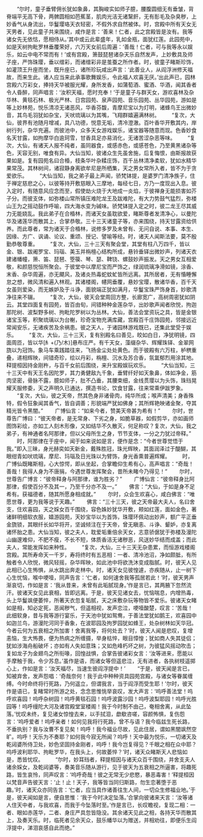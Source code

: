 <!-- { "loadSidebar": true } -->
　　“尔时，童子垂臂佣长犹如象鼻，其胸峻实如师子臆，腰腹圆细无有垂皱，背脊端平无高下骨，两髀圆相如芭蕉茎，肌肉光洁无诸黧皯，无有耏毛及杂臭秽，上妙香气从身流出，华鬘璎珞天衣轻密，不假外求自然被体。时，宫殿中所有天女无天男者，见此童子共来围绕，咸作是言：‘善来！仁者，此之宫殿皆是汝有。我等诸女先无依怙，愿相侍从。’其中或云此辈盛年，乳如金瓶，面犹红莲。此园苑中，如是天树拘毗罗林垂覆荣好，六万天女前后周遍：‘善哉！仁者，可与我等永以娱乐，如云中电不常而有！’或有宫殿，箫鼓琵琶诸杂天乐自然发声，上妙敷具及师子座，严饰珠璎，垂以缯彩，而诸缯彩非是茧蚕之所作者。时，彼童子睹斯珍饰，如灌顶王升座而坐，既升座已，诸所珍玩咸出声言：‘此善业人，从阎浮洲修天福故，而来生此。诸人应当来此承事歌舞娱乐，令此福人欢喜无厌。’出此声已，园林宫殿六万彩女，捧持天华被服光耀，身所发香，如蒲萄酒、蜜酒、华酒，闻其香者令人昏醉，同声唱言：‘汝积天福，愿时充奉！’于是童子与群天女，游欢喜林及杂华林、黄毯石林、极光严林、日宫园苑、泉声园苑、音乐园苑、丛华园苑，游如是等上妙林苑，悦乐清凉无诸恶风，华香芬馥，青摩尼宝以为灯明，诸蜂鸟王出微妙音，其鸟毛羽犹如杂宝，天吠琉璃以为其嘴，飞翔群嬉遍满林树。
　　“复次，大仙，彼界有池随月增减，具八功德，悦意无垢，清冷澄澈。百叶香华开敷其内，岸树行列，杂华充遍。而彼池中，众多天女游戏娱乐，诸宝器等随意而现。色香妙食名天甘露，如拘摩华白逾珂雪，甘香具足亦易消化，无诸苦涩杂恶等味。
　　“复次，大仙，有诸天人报不纯者，虽同器食，或感赤色，或感苍色，乃至黄黑诸杂等色，天容无别，唯食有异。大仙当知，彼诸众生先虽舍施，后复悔恨，由斯报故获果如是。复有园苑名曰合棔，枝条华叶杂糅庄饰，百千丛林清净柔软，犹如水精华果常茂。其林树间，诸寂静身离欲牟尼是所栖集，天之男女常所入者，皆不为于贪爱欲乐。
　　“大仙当知，我之弟子最上声闻，骄梵钵提，是婆罗门清净族子，住于禅定慈悲之心，以彼等持开敷慈眼入三摩地，每经七日，方乃一度现出入息。彼入定时，有随意风应念而至，假使劫火烧于大地成一炎焰，于彼禅身无能损害如芥子分。而彼支体，如弥楼山常所镇压难陀龙王及跋难陀，有大力势鼓气猛烈，弥楼山王为之摇动鼓作呼喻，四大海水变为碱味。骄梵钵提入定之时，彼二龙王尽其威力无能娆乱。我此弟子在合棔林，而诸天女虽耽欲爱，睹斯尊者发清净心，以曼陀华及诸莲华而散其上，合掌恭敬。三十三天诸童子等，亦来围绕，持天甘露资给供养。而此尊者，常为诸天于合棔林，说修多罗及未曾有、无问自说、本事、本生、因缘、方广、讽诵、论议、重颂、授记、譬喻等经。时，诸天人闻斯法要，莫不殷勤恭敬尊重。
　　“复次，大仙，三十三天有聚会堂，其堂有柱八万四千，皆以金、银、跋阇罗宝、玛瑙、美玉并栴檀心结构所成，悬铃垂铎出微妙声，列诸天衣建诸幡幢，箫、笛、琵琶、箜篌、琴、瑟、鞞铙、螺鼓妙声振发。天之男女互相爱敬，和颜慈悦恒所聚会。于彼堂中以摩尼宝而严饰之，绿润琉璃净滑如镜，涂香、末香、杂华周遍，亦无飃风，及诸炎热毒蛇蚊虻皆所远离。其所居者，无有惛睡懈怠之想，微风清和遍入林观。其诸楼阁，幰网垂覆，悬妙宝璎，散诸华香，百千天女虽则爱染，而无嫉妒及于斗诤，面貌端正犹如满月，华鬘宝珠严饰身首，妙歌清净往来不辍。
　　“复次，大仙，彼天会堂周回方整，长廊宽广，高树周密犹如阴云。其堂四面复有园苑，皆百由旬，间错种种金莲杂华，出妙歌声闻者欣悦，拘迦那陀树、波梨野多树、拘毗陀罗树以为丛林。大仙，善法会堂资玩之具，皆是金银诸宝玉等，积聚琉璃以为台榭，珍奇宝物充满库藏，宫殿百千庄饰园苑，邻接远近常闻安乐，无诸疾苦及余祸患。彼之天人，于诸园林游戏既已，还集此堂受于娱乐。
　　“复次，大仙，三十三天，复有别殿名曰善见，皎如白日，净犹明镜，四面周匝，皆以华[糹+(乃/木)]悬布庄严。有千天女，藻缀杂华、辉耀珠铎、金翠网旒以为冠饰。象马车乘践踏往来，飞扬金尘处处黄色。而于彼殿有六万柱，栌栱重叠，递相辉映，间错奇珍，绘以丹彩，栴檀、沉水及苏合香，氛氲郁烈用涂其地。释提桓因持金刚杵，与百千女前后围绕，来升宝殿娱玩欢乐。
　　“大仙当知，三十三天中有天王名因陀罗，其力勇健敌九千象，垂臂纤好如天象鼻，体如净金，筋肉坚密，骨脉不露，臆如师子，肚不凸垂，其腰束细，金线贯璎以为头饰，珠珰晃耀天服修委，天之声明久已通达，撰造书论，饮食甘露，往来常乘伊跋罗象。
　　“复次，大仙，彼之天帝，然其色身非诸骨肉，纯华所成；喉声清美；身香殊特，假令狂象闻其香气，皆自调善；形貌端严犹如佛身；其所辉艳映诸金聚，夺其精光皆令黑闇。”
　　广博仙言：“如来今者，赞美天帝甚为希有！”
　　尔时，世尊告广博曰：“彼天帝者，是无常身、下劣之身，如脆草器，如假剪华，亦如画师图饰彩绘，亦如工人刻木形像，又如结华不久散灭，何足称叹？复次，大仙，我之弟子，有神通者名阿那律，但以父母所生之身，节节支体，一分之力犹过帝释。”
　　时，阿那律在于座中，闻于如来说如是言，便作是念：“今者世尊觉悟于我。”即入三昧，身光赫奕如天新金，戴殊胜冠，珠光辉映，其面润泽过于醍醐，其眼绀青如吠琉璃，摩尼、玛瑙及日光珠以为臂饰，身光香熏普遍辉耀。
　　时，广博仙既睹斯相，心大惊愕，即从坐起，合掌瞻仰生希有心，高声唱言：“奇哉！善哉！我得人身为不唐捐，今遇世尊发挥聚会，昔所未睹今乃得见！”
　　尔时，世尊告广博言：“彼帝释身与阿那律，谁为胜劣？”
　　广博仙言：“彼帝释身比阿那律，假使百分不及其一，乃至千分亦不及一。”
　　佛言：“大仙，于如是身不足希有。获福德者，随其所愿身相成就。”
　　尔时，众会生欢喜心，咸白佛言：“唯愿世尊，更为我等说于天趣。”
　　佛言：“三十三天，彼之天帝最大夫人，名曰舍支，住欢喜园，天之婇女百千围绕，容色姝妙犹华开敷，颊如红莲，面如金色，著诸鲜明细软衣服，嬉游园苑，天妙宝华以为首饰，珠璎环佩动出妙声，额广平正垂金旒锁，其眼纤长如华将开，坚诚倾注在于天帝，曾无瞋恚、斗诤、颦妒，亦复离诸怀胎之患。大仙当知，彼之夫人，耽爱垢重倍余天女，志意骄倨犹于弥楼及漫陀山幽邃难仰，不肥不瘦，不长不短，体质香洁无诸秽恶，风送妙华结而成盖；而此夫人，常能发挥如来种性。
　　“复次，大仙，三十三天无杂患累，而恒游戏楼阁宫殿。其所寿命天一千岁，寿将终时有五恶相：一者、清冷池沼，净如颇胝，有所触者令人欣悦，微风轻摇，杂华晖映，如此池中将欲洗沐变成脂腻。时，彼天人见此相已心生怖惧，从水跳出奔走林中。时，诸天女见彼惶遽，亦疾随从，止一树下心生忧恼，喉中哽噎，同声告言：‘仁者，如何速舍我等孤居若此！’时，彼天男声渐哀切，作如是言：‘我从昔来，未曾有此垢腻现身。’作是言已，其两腋下忽然流汗。彼诸天女见此衰相，皆即远离。于是，彼天见诸女去，忧恼喘息，内增热毒，头上华鬘飒便萎悴，所著天衣忽复垢腻，天之床敷杂玩等物皆不爱乐。彼诸天女睹如是相，知必定死，恶闻秽气，但遥相视，发声恋泣，哽噎酸楚，叹言：‘苦哉！此细软身，昔与我等游行宴乐，于天池中犹如鸳鸯，于善法堂犹如鹅王，欢喜园中如迦兰鸟，游漫陀河同于香象，在波耶园及拘罗园犹如蜂王，处杂树林如天华冠。今者云何为五衰相之所加害！舍离我等，将何处去？’时，彼天人闻是悲叹，复增恚恼，生大怖畏，便为热病之所缠摄，举身枯悴，眼目慞惶；犹如商人失其徒侣；犹如涉海舟船破坏；亦如有人失如意珠；又如危峰朽坏之树，为彼猛风摇动吹击；复如龙子为金翅鸟之所衔喙，回惶战惧，合掌告彼诸彩女言：‘汝等进来，愿能以手摩触于我，令少苏息。’虽作是语，而诸女等但遥悲泣，无有进者，各执树枝遥掷心上，作如是言：‘汝天福尽，当速生彼阎浮提中！’
　　“于是，彼天闻是言已，知被弃舍，发声怨唱：‘奇哉奈何！我于此中种种资具园苑宫殿，与诸女等眷属缠缚。今时命终将行死路，乃何遥立，但谓我言，当于阎浮而受生耶！’尔时，彼天作是语已，复睹常时所游之处，念念思惟恌举哀叹，发大声言：‘呜呼善法堂！呜呼欢喜园！呜呼杂树园！呜呼黄毯石园！呜呼波露沙园！呜呼波梨耶园！呜呼光胜园等！呜呼缦陀大河及诸宫殿堂室楼阁！我于今时制不由己，奄相舍离，从此坠落。’忧叹未终，复见诸女惊惶去来，以手拭泪，歔欷咨嗟，容颜怖惧，复伤怨言：‘呜呼爱者！呜呼亲者！如何见我将行死路，曾不与语？我今临兹生死长路，不垂执别？我与汝曹不复见矣！呜呼！我今福业尽故，见此住居，谓如黑闇飒然空旷。呜呼！天乐为不奏耶？如何我今寂无所闻？呜呼！天中最为悦乐，一切诸天及乾闼婆所侍卫处，妙色坚固持金刚者，呜呼！我今岂复得见？千眼之相在众中耶？呜呼波利耶华、拘毗罗华，在我头上，何故萎悴？’时，诸天众睹斯天人悲恼如是，悉皆忧叹。
　　“尔时，妙耳珰者，释提桓因与诸天众百千围绕，并舍支夫人诸余婇女，及乾闼婆等，奏美音乐随从游行，见于彼天为五衰相之所逼害，将趣死路，皆生哀怜，同声叹言：‘呜呼奇哉！彼之无常无少悲愍，暴恶毒害！’释提桓因以梵音声告彼天言：‘止！止！天子，我等皆当同归斯路，勿生恋著堕于恶趣。’时，诸天众亦同告言：‘仁者，应当具作诸善往生人间，一切众生修福业地。’于是，彼天闻如是言，便自思惟：‘我于今时决定坠落。’合掌向彼诸来天言：‘汝等诸人住天中者，与我欢喜，而我于今坠落时至。’作是言已，长叹瞻视，复现二相：一者、眼如赤莲华，二者、身庄严具忽皆隐没。其余诸天见此之相，各持天华而散其上，及奏天乐。时，临死者见余天众，鼓乐幡华以为赠送，并相劝往，即便乐生阎浮提中，涕泪哀感自此而绝。”



